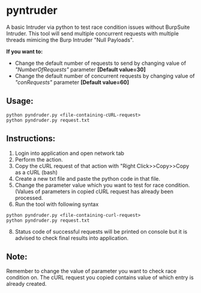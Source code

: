 # pyntruder
A basic Intruder via python to test race condition issues without BurpSuite Intruder. This tool will send multiple concurrent requests with multiple threads mimicing the Burp Intruder "Null Payloads". 

**If you want to:**
- Change the default number of requests to send by changing value of *"NumberOfRequests"* parameter **[Default value=30]**
- Change the default number of concurrent requests by changing value of *"conRequests"* parameter **[Default value=60]**

Usage:
-----
```
python pyndruder.py <file-containing-cURL-request>
python pyndruder.py request.txt
```

Instructions:
---
1. Login into application and open network tab
2. Perform the action.
3. Copy the cURL request of that action with "Right Click>>Copy>>Copy as a cURL (bash)
4. Create a new txt file and paste the python code in that file. 
5. Change the parameter value which you want to test for race condition. (Values of parameters in copied cURL request has already been processed. 
7. Run the tool with following syntax
```
python pyndruder.py <file-containing-curl-request>
python pyndruder.py request.txt
```
8. Status code of successful requests will be printed on console but it is advised to check final results into application.

Note:
---------
Remember to change the value of parameter you want to check race condition on. The cURL request you copied contains value of which entry is already created. 

